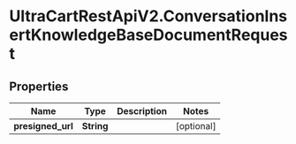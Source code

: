 # UltraCartRestApiV2.ConversationInsertKnowledgeBaseDocumentRequest

## Properties
Name | Type | Description | Notes
------------ | ------------- | ------------- | -------------
**presigned_url** | **String** |  | [optional] 


